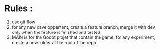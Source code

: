 # Rules :

1. use git flow
2. for any new developpement, create a feature branch, merge it with dev only when the feature is finished and tested
3. MAIN is for the Godot projet that contain the game, for any experiment, create a new folder at the root of the repo
